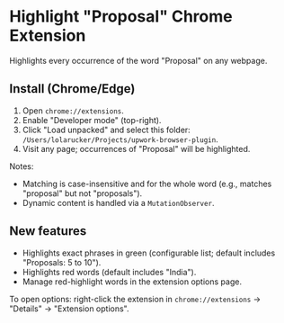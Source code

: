 # Highlight "Proposal" Chrome Extension

Highlights every occurrence of the word "Proposal" on any webpage.

## Install (Chrome/Edge)

1. Open `chrome://extensions`.
2. Enable "Developer mode" (top-right).
3. Click "Load unpacked" and select this folder: `/Users/lolarucker/Projects/upwork-browser-plugin`.
4. Visit any page; occurrences of "Proposal" will be highlighted.

Notes:
- Matching is case-insensitive and for the whole word (e.g., matches "proposal" but not "proposals").
- Dynamic content is handled via a `MutationObserver`.


## New features

- Highlights exact phrases in green (configurable list; default includes "Proposals: 5 to 10").
- Highlights red words (default includes "India").
- Manage red-highlight words in the extension options page.

To open options: right-click the extension in `chrome://extensions` → "Details" → "Extension options".


